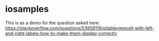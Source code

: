 # iosamples

This is as a demo for the question asked here: https://stackoverflow.com/questions/53959119/uitableviewcell-with-left-and-right-labels-how-to-make-them-display-correctly
